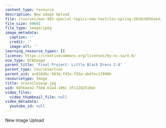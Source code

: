 ```yaml
---
content_type: resource
description: New image Upload
file: /courses/mas-962-special-topics-new-textiles-spring-2010/6056ae42f5b8b2a4106c3fc2282510ac_dressCloseup.jpg
file_size: 69691
file_type: image/jpeg
image_metadata:
  caption: ''
  credit: ''
  image-alt: ''
learning_resource_types: []
license: https://creativecommons.org/licenses/by-nc-sa/4.0/
ocw_type: OCWImage
parent_title: 'Final Project: Little Black Dress 2.0'
parent_type: CourseSection
parent_uid: ac818d6c-563d-f45a-f35a-abd7ec170986
resourcetype: Image
title: dressCloseup.jpg
uid: 6056ae42-f5b8-b2a4-106c-3fc2282510ac
video_files:
  video_thumbnail_file: null
video_metadata:
  youtube_id: null
---
```

New image Upload